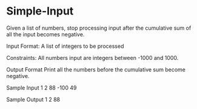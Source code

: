 # Simple-Input

Given a list of numbers, stop processing input after the cumulative sum of all the input becomes negative.

Input Format:
A list of integers to be processed

Constraints:
All numbers input are integers between -1000 and 1000.

Output Format
Print all the numbers before the cumulative sum become negative.

Sample Input
1
2
88
-100
49

Sample Output
1
2
88
